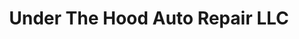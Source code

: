 ---
title: "Under The Hood Auto Repair LLC"
url: /russellville/under-the-hood-auto-repair-llc/
shop: car repair
---